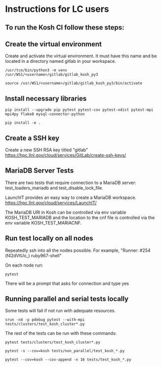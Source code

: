 # Instructions for LC users

## To run the Kosh CI follow these steps:

## Create the virtual environment
Create and activate the virtual environment. It must have this name and be located in a directory named gitlab in your workspace.
~~~
/usr/tce/bin/python3 -m venv /usr/WS1/<username>/gitlab/gitlab_kosh_py3
~~~
~~~
source /usr/WS1/<username>/gitlab/gitlab_kosh_py3/bin/activate
~~~

## Install necessary libraries
~~~
pip install --upgrade pip pytest pytest-cov pytest-xdist pytest-mpi mpi4py flake8 mysql-connector-python
~~~
~~~
pip install -e .
~~~

## Create a SSH key
Create a new SSH RSA key titled "gitlab"
https://hpc.llnl.gov/cloud/services/GitLab/create-ssh-keys/

## MariaDB Server Tests
There are two tests that require connection to a MariaDB server: test_loaders_mariadb and test_disable_lock_file. 

LaunchIT provides an easy way to create a MariaDB workspace.
https://hpc.llnl.gov/cloud/services/LaunchIT/

The MariaDB URI in Kosh can be controlled via env variable KOSH_TEST_MARIADB and the location to the cnf file is controlled via the env variable KOSH_TEST_MARIACNF.

## Run test locally on all nodes
Repeatedly ssh into all the nodes possible. For example, "Runner: #254 (f42dVtUo_) ruby967-shell"

On each node run:
~~~
pytest
~~~
There will be a prompt that asks for connection and type yes

## Running parallel and serial tests locally
Some tests will fail if not run with adequate resources.
~~~
srun -n4 -p pdebug pytest --with-mpi tests/clusters/test_kosh_cluster*.py
~~~

The rest of the tests can be run with these commands:
~~~
pytest tests/clusters/test_kosh_cluster*.py
~~~
~~~
pytest -s --cov=kosh tests/non_parallel/test_kosh_*.py
~~~
~~~
pytest --cov=kosh --cov-append -n 16 tests/test_kosh_*.py
~~~


